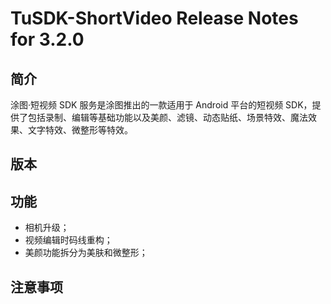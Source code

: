 # TuSDK-ShortVideo Release Notes for 3.2.0

## 简介


涂图·短视频 SDK 服务是涂图推出的一款适用于 Android 平台的短视频 SDK，提供了包括录制、编辑等基础功能以及美颜、滤镜、动态贴纸、场景特效、魔法效果、文字特效、微整形等特效。


## 版本



## 功能


* 相机升级；
* 视频编辑时码线重构；
* 美颜功能拆分为美肤和微整形；


## 注意事项

